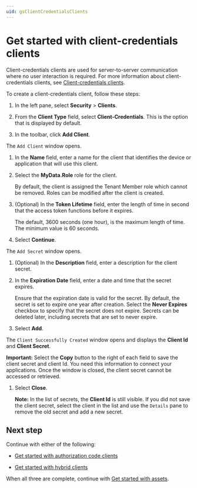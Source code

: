 ```yaml
---
uid: gsClientCredentialsClients
---
```


# Get started with client-credentials clients

Client-credentials clients are used for server-to-server communication where no user interaction is required. For more information about client-credentials clients, see [Client-credentials clients](xref:ccClients#client-credentials-client).

To create a client-credentials client, follow these steps:

1. In the left pane, select **Security** > **Clients**.

1. From the **Client Type** field, select **Client-Credentials**. This is the option that is displayed by default.

1. In the toolbar, click **Add Client**.

  The `Add Client` window opens.

1. In the **Name** field, enter a name for the client that identifies the device or application that will use this client.

1. Select the **MyData.Role** role for the client.
   
   By default, the client is assigned the Tenant Member role which cannot be removed. Roles can be modified after the client is created.

1. (Optional) In the **Token Lifetime** field, enter the length of time in second that the access token functions before it expires.
   
   The default, 3600 seconds (one hour), is the maximum length of time. The minimum value is 60 seconds.

1. Select **Continue**.


  The `Add Secret` window opens.

1. (Optional) In the **Description** field, enter a description for the client secret.

1. In the **Expiration Date** field, enter a date and time that the secret expires.

   Ensure that the expiration date is valid for the secret. By default, the secret is set to expire one year after creation. Select the **Never Expires** checkbox to specify that the secret does not expire. Secrets can be deleted later, including secrets that are set to never expire.

1. Select **Add**.

  The `Client Successfully Created` window opens and displays the **Client Id** and **Client Secret**.
    
   **Important:** Select the **Copy** button to the right of each field to save the client secret and client Id. You need this information to connect your applications. Once the window is closed, the client secret cannot be accessed or retrieved.
    
1. Select **Close**.  

   **Note:** In the list of secrets, the **Client Id** is still visible. If you did not save the client secret, select the client in the list and use the `Details` pane to remove the old secret and add a new secret.

## Next step

Continue with either of the following:

- [Get started with authorization code clients](xref:gsAuthorizationCodeClients)

- [Get started with hybrid clients](xref:gsHybridClients)

When all three are complete, continue with [Get started with assets](xref:gsAssets).
